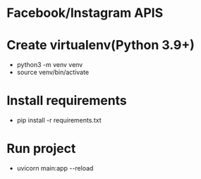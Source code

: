 # Facebook/Instagram APIS


# Create virtualenv(Python 3.9+)

- python3 -m venv venv
- source venv/bin/activate

# Install requirements

- pip install -r requirements.txt

# Run project

- uvicorn main:app --reload